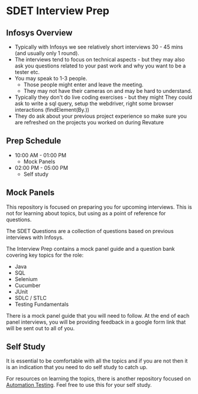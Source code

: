 # SDET Interview Prep

## Infosys Overview

- Typically with Infosys we see relatively short interviews 30 - 45 mins (and usually only 1 round). 
- The interviews tend to focus on technical aspects - but they may also ask you questions related to your past work and why you want to be a tester etc. 
- You may speak to 1-3 people. 
    - Those people might enter and leave the meeting. 
    - They may not have their cameras on and may be hard to understand. 
- Typically they don't do live coding exercises - but they might They could ask to write a sql query, setup the webdriver, right some browser interactions (findElement(By.))
- They do ask about your previous project experience so make sure you are refreshed on the projects you worked on during Revature


## Prep Schedule

- 10:00 AM - 01:00 PM
    - Mock Panels
- 02:00 PM - 05:00 PM
    - Self study

## Mock Panels
This repository is focused on preparing you for upcoming interviews. This is not for learning about topics, but using as a point of reference for questions.

The SDET Questions are a collection of questions based on previous interviews with Infosys.

The Interview Prep contains a mock panel guide and a question bank covering key topics for the role:

- Java
- SQL
- Selenium
- Cucumber
- JUnit
- SDLC / STLC
- Testing Fundamentals

There is a mock panel guide that you will need to follow. At the end of each panel interviews, you will be providing feedback in a google form link that will be sent out to all of you.

## Self Study

It is essential to be comfortable with all the topics and if you are not then it is an indication that you need to do self study to catch up.

For resources on learning the topics, there is another repository focused on [Automation Testing](https://github.com/brianAray/Automation-Testing-Refresher/tree/main). Feel free to use this for your self study.
